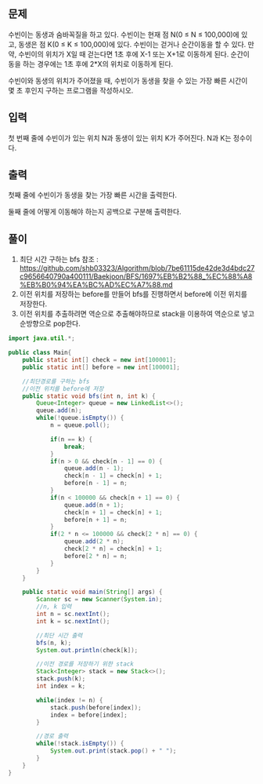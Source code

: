 ## 문제
수빈이는 동생과 숨바꼭질을 하고 있다. 수빈이는 현재 점 N(0 ≤ N ≤ 100,000)에 있고, 동생은 점 K(0 ≤ K ≤ 100,000)에 있다. 수빈이는 걷거나 순간이동을 할 수 있다. 만약, 수빈이의 위치가 X일 때 걷는다면 1초 후에 X-1 또는 X+1로 이동하게 된다. 순간이동을 하는 경우에는 1초 후에 2*X의 위치로 이동하게 된다.

수빈이와 동생의 위치가 주어졌을 때, 수빈이가 동생을 찾을 수 있는 가장 빠른 시간이 몇 초 후인지 구하는 프로그램을 작성하시오.

## 입력
첫 번째 줄에 수빈이가 있는 위치 N과 동생이 있는 위치 K가 주어진다. N과 K는 정수이다.

## 출력
첫째 줄에 수빈이가 동생을 찾는 가장 빠른 시간을 출력한다.

둘째 줄에 어떻게 이동해야 하는지 공백으로 구분해 출력한다.

## 풀이
1. 최단 시간 구하는 bfs 참조 : https://github.com/shb03323/Algorithm/blob/7be61115de42de3d4bdc27c9656640790a400111/Baekjoon/BFS/1697%EB%B2%88_%EC%88%A8%EB%B0%94%EA%BC%AD%EC%A7%88.md
2. 이전 위치를 저장하는 before를 만들어 bfs를 진행하면서 before에 이전 위치를 저장한다.
3. 이전 위치를 추출하려면 역순으로 추출해야하므로 stack을 이용하여 역순으로 넣고 순방향으로 pop한다.

```java
import java.util.*;

public class Main{
    public static int[] check = new int[100001];
    public static int[] before = new int[100001];

    //최단경로를 구하는 bfs
    //이전 위치를 before에 저장
    public static void bfs(int n, int k) {
        Queue<Integer> queue = new LinkedList<>();
        queue.add(n);
        while(!queue.isEmpty()) {
            n = queue.poll();

            if(n == k) {
                break;
            }
            if(n > 0 && check[n - 1] == 0) {
                queue.add(n - 1);
                check[n - 1] = check[n] + 1;
                before[n - 1] = n;
            }
            if(n < 100000 && check[n + 1] == 0) {
                queue.add(n + 1);
                check[n + 1] = check[n] + 1;
                before[n + 1] = n;
            }
            if(2 * n <= 100000 && check[2 * n] == 0) {
                queue.add(2 * n);
                check[2 * n] = check[n] + 1;
                before[2 * n] = n;
            }
        }
    }

    public static void main(String[] args) {
        Scanner sc = new Scanner(System.in);
        //n, k 입력
        int n = sc.nextInt();
        int k = sc.nextInt();

        //최단 시간 출력
        bfs(n, k);
        System.out.println(check[k]);

        //이전 경로를 저장하기 위한 stack
        Stack<Integer> stack = new Stack<>();
        stack.push(k);
        int index = k;

        while(index != n) {
            stack.push(before[index]);
            index = before[index];
        }

        //경로 출력
        while(!stack.isEmpty()) {
            System.out.print(stack.pop() + " ");
        }
    }
}
